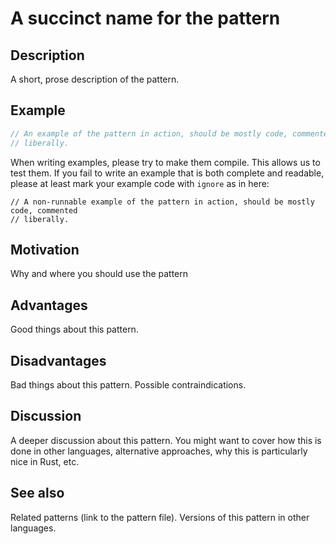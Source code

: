 # A succinct name for the pattern

## Description

A short, prose description of the pattern.

## Example

```rust
// An example of the pattern in action, should be mostly code, commented
// liberally.
```

When writing examples, please try to make them compile. This allows us to test
them. If you fail to write an example that is both complete and readable, please
at least mark your example code with `ignore` as in here:

```rust,ignore
// A non-runnable example of the pattern in action, should be mostly code, commented
// liberally.
```

## Motivation

Why and where you should use the pattern

## Advantages

Good things about this pattern.

## Disadvantages

Bad things about this pattern. Possible contraindications.

## Discussion

A deeper discussion about this pattern. You might want to cover how this is done
in other languages, alternative approaches, why this is particularly nice in
Rust, etc.

## See also

Related patterns (link to the pattern file). Versions of this pattern in other
languages.
